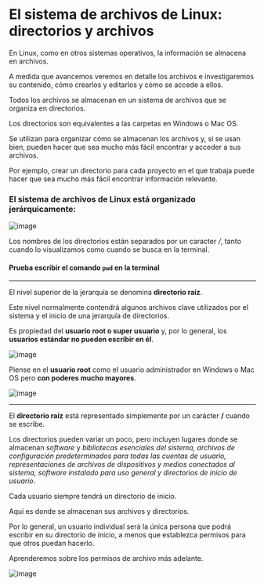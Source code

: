 # El sistema de archivos de Linux: directorios y archivos

En Linux, como en otros sistemas operativos, la información se almacena en archivos.  


A medida que avancemos veremos en detalle los archivos e investigaremos su contenido, cómo crearlos y editarlos y cómo se accede a ellos.  

Todos los archivos se almacenan en un sistema de archivos que se organiza en directorios. 

Los directorios son equivalentes a las carpetas en Windows o Mac OS.  

Se utilizan para organizar cómo se almacenan los archivos y, si se usan bien, pueden hacer que sea mucho más fácil encontrar y acceder a sus archivos.  

Por ejemplo, crear un directorio para cada proyecto en el que trabaja puede hacer que sea mucho más fácil encontrar información relevante.  

### El sistema de archivos de Linux está organizado jerárquicamente:  

![image](https://user-images.githubusercontent.com/25624961/168963183-ec7aee24-5e64-4816-99ca-b4ad2a281b59.png)


Los nombres de los directorios están separados por un caracter */*, tanto cuando lo visualizamos como cuando se busca en la terminal.

#### Prueba escribir el comando `pwd` en la terminal

----------------

El nivel superior de la jerarquía se denomina **directorio raíz**.  

Este nivel normalmente contendrá algunos archivos clave utilizados por el sistema y el inicio de una jerarquía de directorios.  

Es propiedad del **usuario root o super usuario** y, por lo general, los **usuarios estándar no pueden escribir en él**.  

![image](https://user-images.githubusercontent.com/25624961/230968586-6ff15ab1-2752-43d4-9774-52b013c919f9.png)

Piense en el **usuario root** como el usuario administrador en Windows o Mac OS pero **con poderes mucho mayores**. 

![image](https://user-images.githubusercontent.com/25624961/230968483-dab386b1-7203-46b0-8d29-47dec89cb0e6.png)



-----------------

El **directorio raíz** está representado simplemente por un carácter **/** cuando se escribe.

Los directorios pueden variar un poco, pero incluyen lugares donde se almacenan _software_ y _bibliotecas esenciales del sistema, archivos de configuración predeterminados para todas las cuentas de usuario, representaciones de archivos de dispositivos y medios conectados al sistema, software instalado para uso general y directorios de inicio de usuario_.  

Cada usuario siempre tendrá un directorio de inicio.  



Aquí es donde se almacenan sus archivos y directorios.  

Por lo general, un usuario individual será la única persona que podrá escribir en su directorio de inicio, a menos que establezca permisos para que otros puedan hacerlo.   

Aprenderemos sobre los permisos de archivo más adelante.  


![image](https://user-images.githubusercontent.com/25624961/168963506-8907ef77-af87-4470-8477-329bd43838b4.png)
